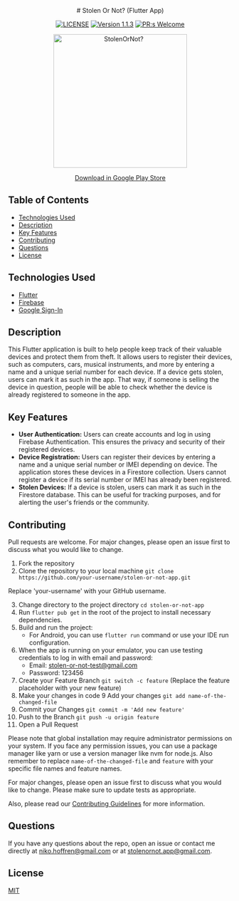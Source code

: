 <div align="center">
# Stolen Or Not? (Flutter App)

[![LICENSE](https://img.shields.io/badge/license-MIT-blue.svg)](LICENSE)
[![Version 1.1.3](https://img.shields.io/badge/Version-1.0.3-brightgreen.svg)](https://github.com/nikohoffren/stolen-or-not/pulls)
[![PR:s Welcome](https://img.shields.io/badge/PR:s-Welcome-brightgreen.svg)](https://github.com/nikohoffren/stolen-or-not/pulls)

<img src="https://github.com/nikohoffren/stolen-or-not-app/blob/main/assets/images/stolen-gear-logo.jpeg?raw=true" alt="StolenOrNot?" width="300">

[Download in Google Play Store](https://play.google.com/store/apps/details?id=com.nikohoffren.stolen_gear_app)

</div>

## Table of Contents

-   [Technologies Used](#technologies-used)
-   [Description](#description)
-   [Key Features](#key-features)
-   [Contributing](#contributing)
-   [Questions](#questions)
-   [License](#license)

## Technologies Used

- [Flutter](https://flutter.dev/)
- [Firebase ](https://firebase.google.com/)
- [Google Sign-In](https://developers.google.com/identity/)

## Description

This Flutter application is built to help people keep track of their valuable devices and protect them from theft. It allows users to register their devices, such as computers, cars, musical instruments, and more by entering a name and a unique serial number for each device. If a device gets stolen, users can mark it as such in the app. That way, if someone is selling the device in question, people will be able to check whether the device is already registered to someone in the app.

## Key Features

- **User Authentication:** Users can create accounts and log in using Firebase Authentication. This ensures the privacy and security of their registered devices.
- **Device Registration:** Users can register their devices by entering a name and a unique serial number or IMEI depending on device. The application stores these devices in a Firestore collection. Users cannot register a device if its serial number or IMEI has already been registered.
- **Stolen Devices:** If a device is stolen, users can mark it as such in the Firestore database. This can be useful for tracking purposes, and for alerting the user's friends or the community.

## Contributing

Pull requests are welcome. For major changes, please open an issue first to discuss what you would like to change.

1. Fork the repository
2. Clone the repository to your local machine `git clone https://github.com/your-username/stolen-or-not-app.git`

Replace 'your-username' with your GitHub username.

3. Change directory to the project directory `cd stolen-or-not-app`
4. Run `flutter pub get` in the root of the project to install necessary dependencies.
5. Build and run the project:
   - For Android, you can use `flutter run` command or use your IDE run configuration.
6. When the app is running on your emulator, you can use testing credentials to log in with email and password:
   - Email: stolen-or-not-test@gmail.com
   - Password: 123456
7. Create your Feature Branch `git switch -c feature` (Replace the feature placeholder with your new feature)
8. Make your changes in code
9 Add your changes `git add name-of-the-changed-file`
10. Commit your Changes `git commit -m 'Add new feature'`
11. Push to the Branch `git push -u origin feature`
12. Open a Pull Request

Please note that global installation may require administrator permissions on your system. If you face any permission issues, you can use a package manager like yarn or use a version manager like nvm for node.js. Also remember to replace `name-of-the-changed-file` and `feature` with your specific file names and feature names.

For major changes, please open an issue first to discuss what you would like to change. Please make sure to update tests as appropriate.

Also, please read our [Contributing Guidelines](CONTRIBUTING.md) for more information.

## Questions

If you have any questions about the repo, open an issue or contact me directly at niko.hoffren@gmail.com or at stolenornot.app@gmail.com.

## License

[MIT](https://choosealicense.com/licenses/mit/)
